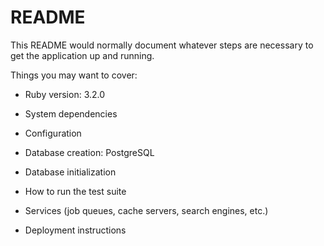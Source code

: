 # README

This README would normally document whatever steps are necessary to get the
application up and running.

Things you may want to cover:

* Ruby version: 3.2.0

* System dependencies

* Configuration

* Database creation: PostgreSQL

* Database initialization

* How to run the test suite

* Services (job queues, cache servers, search engines, etc.)

* Deployment instructions
